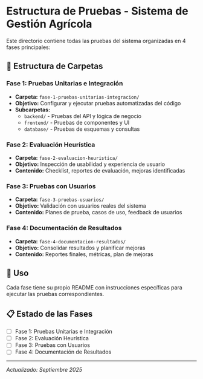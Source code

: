 # Estructura de Pruebas - Sistema de Gestión Agrícola

Este directorio contiene todas las pruebas del sistema organizadas en 4 fases principales:

## 📁 Estructura de Carpetas

### Fase 1: Pruebas Unitarias e Integración
- **Carpeta:** `fase-1-pruebas-unitarias-integracion/`
- **Objetivo:** Configurar y ejecutar pruebas automatizadas del código
- **Subcarpetas:**
  - `backend/` - Pruebas del API y lógica de negocio
  - `frontend/` - Pruebas de componentes y UI
  - `database/` - Pruebas de esquemas y consultas

### Fase 2: Evaluación Heurística
- **Carpeta:** `fase-2-evaluacion-heuristica/`
- **Objetivo:** Inspección de usabilidad y experiencia de usuario
- **Contenido:** Checklist, reportes de evaluación, mejoras identificadas

### Fase 3: Pruebas con Usuarios
- **Carpeta:** `fase-3-pruebas-usuarios/`
- **Objetivo:** Validación con usuarios reales del sistema
- **Contenido:** Planes de prueba, casos de uso, feedback de usuarios

### Fase 4: Documentación de Resultados
- **Carpeta:** `fase-4-documentacion-resultados/`
- **Objetivo:** Consolidar resultados y planificar mejoras
- **Contenido:** Reportes finales, métricas, plan de mejoras

## 🚀 Uso

Cada fase tiene su propio README con instrucciones específicas para ejecutar las pruebas correspondientes.

## 📋 Estado de las Fases

- [ ] Fase 1: Pruebas Unitarias e Integración
- [ ] Fase 2: Evaluación Heurística  
- [ ] Fase 3: Pruebas con Usuarios
- [ ] Fase 4: Documentación de Resultados

---
*Actualizado: Septiembre 2025*
